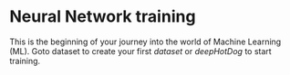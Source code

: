 # Neural Network training

This is the beginning of your journey into the world of Machine Learning (ML).
Goto dataset to create your first *dataset* or *deepHotDog* to start training.